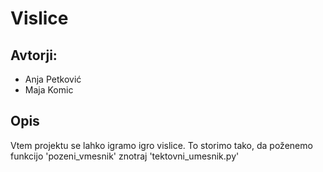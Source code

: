 # Vislice

## Avtorji: 

* Anja Petković
* Maja Komic

## Opis

Vtem projektu se lahko igramo igro vislice.
To storimo tako, da poženemo funkcijo 'pozeni_vmesnik' znotraj 'tektovni_umesnik.py'
